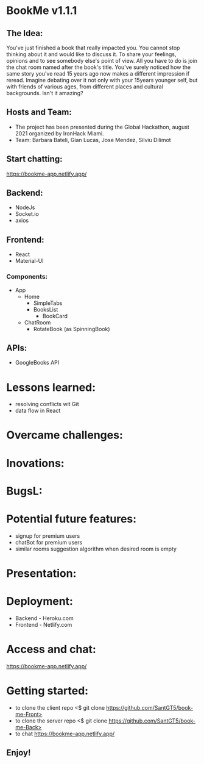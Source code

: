 # BookMe v1.1.1

## The Idea:
You've just finished a book that really impacted you. 
You cannot stop thinking about it and would like to discuss it. To share your feelings, opinions and to see somebody else's point of view. 
All you have to do is join the chat room named after the book's title.
You've surely noticed how the same story you've read 15 years ago now makes a different impression if reread.
Imagine debating over it not only with your 15years younger self, but with friends of various ages, from different places and cultural backgrounds.
Isn't it amazing?

## Hosts and Team:
- The project has been presented during the Global Hackathon, august 2021 organized by IronHack Miami.
- Team: Barbara Bateli, Gian Lucas, Jose Mendez, Silviu Dilimot

## Start chatting:
https://bookme-app.netlify.app/

## Backend:
- NodeJs
- Socket.io
- axios

## Frontend:
- React
- Material-UI

### Components: 
- App
    - Home
        - SimpleTabs
        - BooksList
            - BookCard
    - ChatRoom
        - RotateBook (as SpinningBook)


## APIs:
- GoogleBooks API

# Lessons learned:
- resolving conflicts wit Git
- data flow in React 

# Overcame challenges:

# Inovations:

# BugsL:

# Potential future features:
- signup for premium users
- chatBot for premium users
- similar rooms suggestion algorithm when desired room is empty

# Presentation:

# Deployment: 
- Backend - Heroku.com
- Frontend - Netlify.com

# Access and chat:
https://bookme-app.netlify.app/

# Getting started: 
- to clone the client repo <$ git clone https://github.com/SantGT5/book-me-Front>
- to clone the server repo <$ git clone https://github.com/SantGT5/book-me-Back>
- to chat https://bookme-app.netlify.app/

## Enjoy!